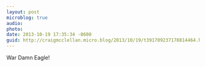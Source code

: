 ```yaml
---
layout: post
microblog: true
audio: 
photo: 
date: 2013-10-19 17:35:34 -0600
guid: http://craigmcclellan.micro.blog/2013/10/19/t391709237178814464.html
---
```

War Damn Eagle!
